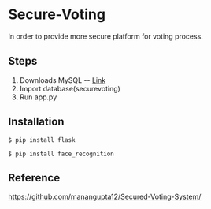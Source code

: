 # Secure-Voting
In order to provide more secure platform for voting process.

## Steps
1. Downloads MySQL -- [Link](https://dev.mysql.com/downloads/installer/)
2. Import database(securevoting)
3. Run app.py

## Installation
    
    $ pip install flask

    $ pip install face_recognition
    
## Reference
https://github.com/manangupta12/Secured-Voting-System/
    
